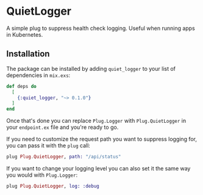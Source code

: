 # QuietLogger

A simple plug to suppress health check logging. Useful when running apps in
Kubernetes.

## Installation

The package can be installed by adding `quiet_logger` to your list of
dependencies in `mix.exs`:

```elixir
def deps do
  [
    {:quiet_logger, "~> 0.1.0"}
  ]
end
```

Once that's done you can replace `Plug.Logger` with `Plug.QuietLogger` in your
`endpoint.ex` file and you're ready to go.

If you need to customize the request path you want to suppress logging for, you 
can pass it with the `plug` call:

```elixir
plug Plug.QuietLogger, path: "/api/status"
```

If you want to change your logging level you can also set it the same way you
would with `Plug.Logger`:

```elixir
plug Plug.QuietLogger, log: :debug
```
